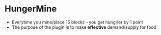 # HungerMine

- Everytime you mine/place 15 blocks - you get hungrier by 1 point
- The purpose of the plugin is to make **effective** demand/supply for food
